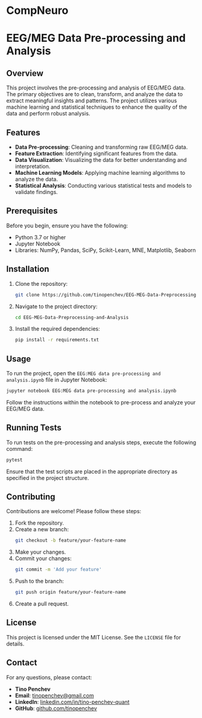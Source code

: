 # CompNeuro

# EEG/MEG Data Pre-processing and Analysis

## Overview
This project involves the pre-processing and analysis of EEG/MEG data. The primary objectives are to clean, transform, and analyze the data to extract meaningful insights and patterns. The project utilizes various machine learning and statistical techniques to enhance the quality of the data and perform robust analysis.

## Features
- **Data Pre-processing**: Cleaning and transforming raw EEG/MEG data.
- **Feature Extraction**: Identifying significant features from the data.
- **Data Visualization**: Visualizing the data for better understanding and interpretation.
- **Machine Learning Models**: Applying machine learning algorithms to analyze the data.
- **Statistical Analysis**: Conducting various statistical tests and models to validate findings.

## Prerequisites
Before you begin, ensure you have the following:
- Python 3.7 or higher
- Jupyter Notebook
- Libraries: NumPy, Pandas, SciPy, Scikit-Learn, MNE, Matplotlib, Seaborn

## Installation
1. Clone the repository:
    ```sh
    git clone https://github.com/tinopenchev/EEG-MEG-Data-Preprocessing-and-Analysis.git
    ```
2. Navigate to the project directory:
    ```sh
    cd EEG-MEG-Data-Preprocessing-and-Analysis
    ```
3. Install the required dependencies:
    ```sh
    pip install -r requirements.txt
    ```

## Usage
To run the project, open the `EEG:MEG data pre-processing and analysis.ipynb` file in Jupyter Notebook:
```sh
jupyter notebook EEG:MEG data pre-processing and analysis.ipynb
```
Follow the instructions within the notebook to pre-process and analyze your EEG/MEG data.

## Running Tests
To run tests on the pre-processing and analysis steps, execute the following command:
```sh
pytest
```
Ensure that the test scripts are placed in the appropriate directory as specified in the project structure.

## Contributing
Contributions are welcome! Please follow these steps:
1. Fork the repository.
2. Create a new branch:
    ```sh
    git checkout -b feature/your-feature-name
    ```
3. Make your changes.
4. Commit your changes:
    ```sh
    git commit -m 'Add your feature'
    ```
5. Push to the branch:
    ```sh
    git push origin feature/your-feature-name
    ```
6. Create a pull request.

## License
This project is licensed under the MIT License. See the `LICENSE` file for details.

## Contact
For any questions, please contact:
- **Tino Penchev**
- **Email**: tinopenchev@gmail.com
- **LinkedIn**: [linkedin.com/in/tino-penchev-quant](https://linkedin.com/in/tino-penchev-quant)
- **GitHub**: [github.com/tinopenchev](https://github.com/tinopenchev)

